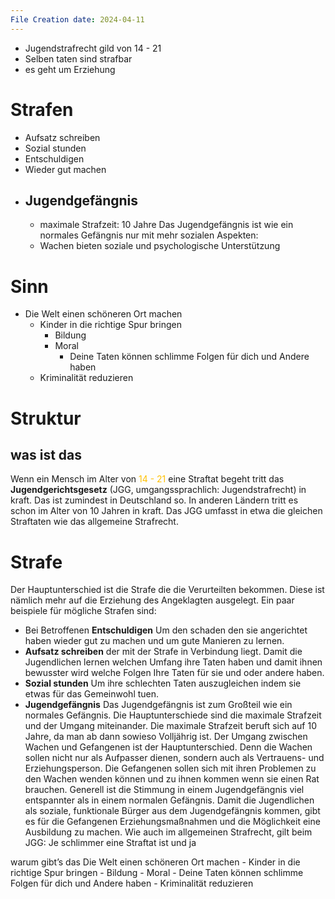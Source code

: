 ```yaml
---
File Creation date: 2024-04-11
---
```

- Jugendstrafrecht gild von 14 - 21
- Selben taten sind strafbar
- es geht um Erziehung
# Strafen
- Aufsatz schreiben
- Sozial stunden
- Entschuldigen
- Wieder gut machen
- ## Jugendgefängnis
	- maximale Strafzeit: 10 Jahre
	Das Jugendgefängnis ist wie ein normales Gefängnis nur mit mehr sozialen Aspekten:
	- Wachen bieten soziale und psychologische Unterstützung

# Sinn
- Die Welt einen schöneren Ort machen
	- Kinder in die richtige Spur bringen
		- Bildung
		- Moral
			- Deine Taten können schlimme Folgen für dich und Andere haben
	- Kriminalität reduzieren

# Struktur
## was ist das
Wenn ein Mensch im Alter von<span style="color:#ffc000"> 14 - 21 </span>eine Straftat begeht tritt das **Jugendgerichtsgesetz** (JGG, umgangssprachlich: Jugendstrafrecht) in kraft. Das ist zumindest in Deutschland so. In anderen Ländern tritt es schon im Alter von 10 Jahren in kraft. Das JGG umfasst in etwa die gleichen Straftaten wie das allgemeine Strafrecht. 
# Strafe
Der Hauptunterschied ist die Strafe die die Verurteilten bekommen. Diese ist nämlich mehr auf die Erziehung des Angeklagten ausgelegt. Ein paar beispiele für mögliche Strafen sind:
- Bei Betroffenen **Entschuldigen**
	Um den schaden den sie angerichtet haben wieder gut zu machen und um gute Manieren zu lernen.
- **Aufsatz schreiben** der mit der Strafe in Verbindung liegt. 
	Damit die Jugendlichen lernen welchen Umfang ihre Taten haben und damit ihnen bewusster wird welche Folgen Ihre Taten für sie und oder andere haben.
- **Sozial stunden**
	Um ihre schlechten Taten auszugleichen indem sie etwas für das Gemeinwohl tuen.
- **Jugendgefängnis**
	Das Jugendgefängnis ist zum Großteil wie ein normales Gefängnis. Die Hauptunterschiede sind die maximale Strafzeit und der Umgang miteinander. Die maximale Strafzeit beruft sich auf 10 Jahre, da man ab dann sowieso Volljährig ist.
	Der Umgang zwischen Wachen und Gefangenen ist der Hauptunterschied. Denn die Wachen sollen nicht nur als Aufpasser dienen, sondern auch als Vertrauens- und Erziehungsperson. Die Gefangenen sollen sich mit ihren Problemen zu den Wachen wenden können und zu ihnen kommen wenn sie einen Rat brauchen.
	Generell ist die Stimmung in einem Jugendgefängnis viel entspannter als in einem normalen Gefängnis.
	Damit die Jugendlichen als soziale, funktionale Bürger aus dem Jugendgefängnis kommen, gibt es für die Gefangenen Erziehungsmaßnahmen und die Möglichkeit eine Ausbildung zu machen.
Wie auch im allgemeinen Strafrecht, gilt beim JGG: Je schlimmer eine Straftat ist und ja


warum gibt’s das
	 Die Welt einen schöneren Ort machen
	- Kinder in die richtige Spur bringen
		- Bildung
		- Moral
			- Deine Taten können schlimme Folgen für dich und Andere haben
	- Kriminalität reduzieren